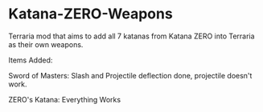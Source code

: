 # Katana-ZERO-Weapons
Terraria mod that aims to add all 7 katanas from Katana ZERO into Terraria as their own weapons.

Items Added:

Sword of Masters: Slash and Projectile deflection done, projectile doesn't work.

ZERO's Katana: Everything Works
